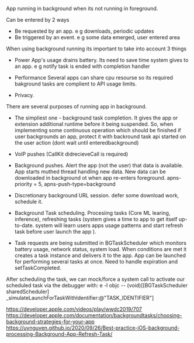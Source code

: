 App running in background when its not running in foreground.

Can be entered by 2 ways 
- Be requested by an app. e g downloads, periodic updates
- Be triggered by an event. e g some data emerged, user entered area 

When using background running its important to take into account 3 things 
- Power
App's usage drains battery. Its need to save time system gives to an app. e g notify task is ended with completion handler

- Performance
Several apps can share cpu resourse so its required bakground tasks are complient to API usage limits.

- Privacy.


There are several purposes of running app in background.

- The simpliest one - background task completion. It gives the app or extension additional runtime before it being suspended.
So, when implementing some continuous operation which should be finished if user backgrounds an app, protect it with backround task api started on the user action (dont wait until enteredbackground)

- VoIP pushes (CallKit didrecieveCall is required)

- Background pushes. Alert the app (not the user) that data is available. App starts muthed thread handling new data. New data can be downloaded in background ot when app re-enters foreground. apns-priority = 5, apns-push-type=background 

- Discretionary background URL session. defer some download work, schedule it.

- Background Task scheduling. Procesiing tasks (Core ML learing, inference), refreshing tasks (system gives a time to app to get itself up-to-date. system will learn users apps usage patterns and start refresh task before user launch the app ).

- Task requests are being submitted in BGTaskScheduler which monitors battery usage, network status, system load. When conditions are met it creates a task instance and delivers it to the app. App can be launched for performing several tasks at once. Need to handle expiration and setTaskCompleted. 

After scheduling the task, we can mock/force a system call to activate our scheduled task via the debugger with:
e -l objc -- (void)[[BGTaskScheduler sharedScheduler] _simulateLaunchForTaskWithIdentifier:@"TASK_IDENTIFIER"]

https://developer.apple.com/videos/play/wwdc2019/707
https://developer.apple.com/documentation/backgroundtasks/choosing-background-strategies-for-your-app
https://uynguyen.github.io/2020/09/26/Best-practice-iOS-background-processing-Background-App-Refresh-Task/

